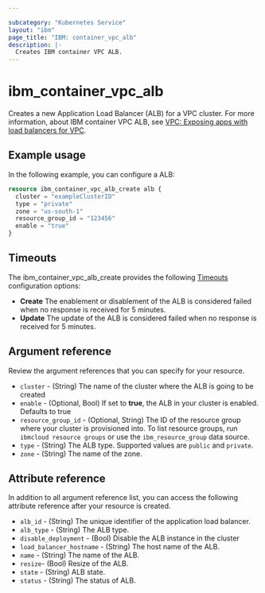 ```yaml
---

subcategory: "Kubernetes Service"
layout: "ibm"
page_title: "IBM: container_vpc_alb"
description: |-
  Creates IBM container VPC ALB.
---
```


# ibm_container_vpc_alb
Creates a new Application Load Balancer (ALB) for a VPC cluster. For more information, about IBM container VPC ALB, see [VPC: Exposing apps with load balancers for VPC](https://cloud.ibm.com/docs/containers?topic=containers-vpc-lbaas).

## Example usage
In the following example, you can configure a ALB:

```terraform
resource ibm_container_vpc_alb_create alb {
  cluster = "exampleClusterID"
  type = "private"
  zone = "us-south-1"
  resource_group_id = "123456"
  enable = "true"
}

```

## Timeouts

The ibm_container_vpc_alb_create provides the following [Timeouts](https://www.terraform.io/docs/language/resources/syntax.html) configuration options:

- **Create** The enablement or disablement of the ALB is considered failed when no response is received for 5 minutes. 
- **Update** The update of the ALB is considered failed when no response is received for 5 minutes. 

## Argument reference
Review the argument references that you can specify for your resource.

- `cluster` - (String) The name of the cluster where the ALB is going to be created
- `enable` - (Optional, Bool) If set to **true**, the ALB in your cluster is enabled. Defaults to true
- `resource_group_id` - (Optional, String) The ID of the resource group where your cluster is provisioned into. To list resource groups, run `ibmcloud resource groups` or use the `ibm_resource_group` data source.
- `type` - (String) The ALB type. Supported values are `public` and `private`.
- `zone` - (String) The name of the zone.


## Attribute reference
In addition to all argument reference list, you can access the following attribute reference after your resource is created.

- `alb_id` - (String) The unique identifier of the application load balancer.
- `alb_type` - (String) The ALB type.
- `disable_deployment` - (Bool) Disable the ALB instance in the cluster
- `load_balancer_hostname` - (String) The host name of the ALB.
- `name` - (String) The name of the ALB.
- `resize`- (Bool) Resize of the ALB.
- `state` - (String) ALB state.
- `status` - (String) The status of ALB.
